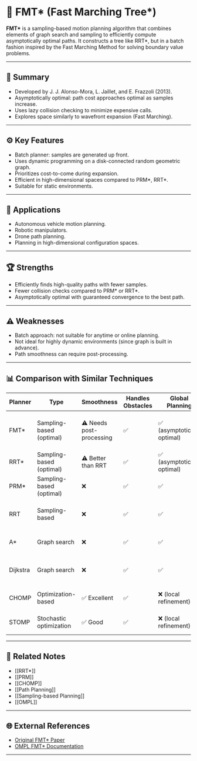 # 🤖 FMT* (Fast Marching Tree*)

**FMT\*** is a sampling-based motion planning algorithm that combines elements of graph search and sampling to efficiently compute asymptotically optimal paths. It constructs a tree like RRT*, but in a batch fashion inspired by the Fast Marching Method for solving boundary value problems.

---

## 🧠 Summary

- Developed by J. J. Alonso-Mora, L. Jaillet, and E. Frazzoli (2013).
- Asymptotically optimal: path cost approaches optimal as samples increase.
- Uses lazy collision checking to minimize expensive calls.
- Explores space similarly to wavefront expansion (Fast Marching).

---

## ⚙️ Key Features

- Batch planner: samples are generated up front.
- Uses dynamic programming on a disk-connected random geometric graph.
- Prioritizes cost-to-come during expansion.
- Efficient in high-dimensional spaces compared to PRM*, RRT*.
- Suitable for static environments.

---

## 🚀 Applications

- Autonomous vehicle motion planning.
- Robotic manipulators.
- Drone path planning.
- Planning in high-dimensional configuration spaces.

---

## 🏆 Strengths

- Efficiently finds high-quality paths with fewer samples.
- Fewer collision checks compared to PRM* or RRT*.
- Asymptotically optimal with guaranteed convergence to the best path.

---

## ⚠️ Weaknesses

- Batch approach: not suitable for anytime or online planning.
- Not ideal for highly dynamic environments (since graph is built in advance).
- Path smoothness can require post-processing.

---

## 📊 Comparison with Similar Techniques

| Planner      | Type                        | Smoothness       | Handles Obstacles | Global Planning | ROS Integration | Notable Traits                    |
|--------------|-----------------------------|-----------------|------------------|----------------|----------------|-----------------------------------|
| FMT*         | Sampling-based (optimal)     | ⚠️ Needs post-processing | ✅                | ✅ (asymptotically optimal) | ⚠️ No direct integration | Efficient batch sampling, low collision checks |
| RRT*         | Sampling-based (optimal)     | ⚠️ Better than RRT | ✅                | ✅ (asymptotically optimal) | ✅              | Incremental, anytime capable |
| PRM*         | Sampling-based (optimal)     | ❌               | ✅                | ✅              | ✅              | Probabilistic roadmap approach |
| RRT          | Sampling-based               | ❌               | ✅                | ✅              | ✅              | Fast but non-optimal paths |
| A*           | Graph search                 | ❌               | ✅                | ✅              | ✅              | Grid-based, exact cost if grid fine |
| Dijkstra     | Graph search                 | ❌               | ✅                | ✅              | ✅              | Exhaustive, guarantees shortest on graph |
| CHOMP        | Optimization-based           | ✅ Excellent     | ✅                | ❌ (local refinement) | ✅              | Gradient-based smoothing |
| STOMP        | Stochastic optimization      | ✅ Good          | ✅                | ❌ (local refinement) | ✅              | Robust to local minima |

---

## 🔗 Related Notes

- [[RRT*]]
- [[PRM]]
- [[CHOMP]]
- [[Path Planning]]
- [[Sampling-based Planning]]
- [[OMPL]]

---

## 🌐 External References

- [Original FMT* Paper](https://arxiv.org/abs/1401.5843)
- [OMPL FMT* Documentation](https://ompl.kavrakilab.org/FMTstar.html)

---
